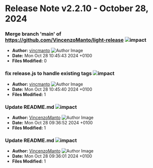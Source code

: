 # Release Note v2.2.10 - October 28, 2024


### Merge branch 'main' of https://github.com/VincenzoManto/light-release ![impact](https://img.shields.io/badge/impact-low-green?style=flat-square)
- **Author:** [vincmanto](https://github.com/vincmanto) ![Author Image](https://avatars.githubusercontent.com/vincmanto?size=40)
- **Date:** Mon Oct 28 10:45:43 2024 +0100
- **Files Modified:** 0
    
### fix release.js to handle existing tags ![impact](https://img.shields.io/badge/impact-low-green?style=flat-square)
- **Author:** [vincmanto](https://github.com/vincmanto) ![Author Image](https://avatars.githubusercontent.com/vincmanto?size=40)
- **Date:** Mon Oct 28 10:45:40 2024 +0100
- **Files Modified:** 1
    
### Update README.md ![impact](https://img.shields.io/badge/impact-low-green?style=flat-square)
- **Author:** [VincenzoManto](https://github.com/64726971+VincenzoManto) ![Author Image](https://avatars.githubusercontent.com/VincenzoManto?size=40)
- **Date:** Mon Oct 28 09:36:52 2024 +0100
- **Files Modified:** 1
    
### Update README.md ![impact](https://img.shields.io/badge/impact-low-green?style=flat-square)
- **Author:** [VincenzoManto](https://github.com/64726971+VincenzoManto) ![Author Image](https://avatars.githubusercontent.com/VincenzoManto?size=40)
- **Date:** Mon Oct 28 09:36:01 2024 +0100
- **Files Modified:** 1
    
